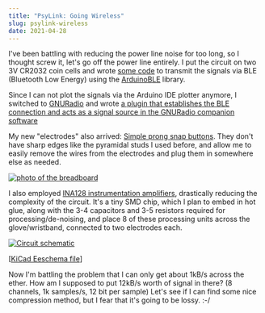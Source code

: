 ```yaml
---
title: "PsyLink: Going Wireless"
slug: psylink-wireless
date: 2021-04-28
---
```


I've been battling with reducing the power line noise for too long, so I
thought screw it, let's go off the power line entirely.  I put the circuit on
two 3V CR2032 coin cells and wrote
[some code](https://codeberg.org/hut/psylink/src/branch/master/experimental/5_ble/arduino/BLEpipe2/BLEpipe2.ino)
to transmit the signals via BLE (Bluetooth Low Energy) using the
[ArduinoBLE](https://www.arduino.cc/en/Reference/ArduinoBLE) library.

Since I can not plot the signals via the Arduino IDE plotter anymore, I
switched to [GNURadio](https://www.gnuradio.org/) and wrote [a plugin that
establishes the BLE connection and acts as a signal source in the GNURadio
companion software](https://codeberg.org/hut/psylink/src/branch/master/experimental/5_ble/gnuradio/block_BLE_source.py)

My new "electrodes" also arrived: [Simple prong snap
buttons](https://www.prym.com/en/non-sew-refill-for-390120-smooth-cap-10mm-silver-coloured-390104).
They don't have sharp edges like the pyramidal studs I used before, and allow
me to easily remove the wires from the electrodes and plug them in somewhere
else as needed.

[![photo of the breadboard](data/myo/IMG_20210428_192422.jpg.resized.png.thumb.jpg)](data/myo/IMG_20210428_192422.jpg.resized.png)

I also employed [INA128 instrumentation
amplifiers](https://www.ti.com/product/INA128), drastically reducing the
complexity of the circuit.  It's a tiny SMD chip, which I plan to embed in hot
glue, along with the 3-4 capacitors and 3-5 resistors required for
processing/de-noising, and place 8 of these processing units across the
glove/wristband, connected to two electrodes each.

[![Circuit schematic](data/myo/myocular0.5.thumb.png)](data/myo/myocular0.5.png)

[[KiCad Eeschema file](data/myo/myocular0.5.sch)]

Now I'm battling the problem that I can only get about 1kB/s across the ether.
How am I supposed to put 12kB/s worth of signal in there? (8 channels,
1k samples/s, 12 bit per sample)  Let's see if I can find some nice compression
method, but I fear that it's going to be lossy. :-/

